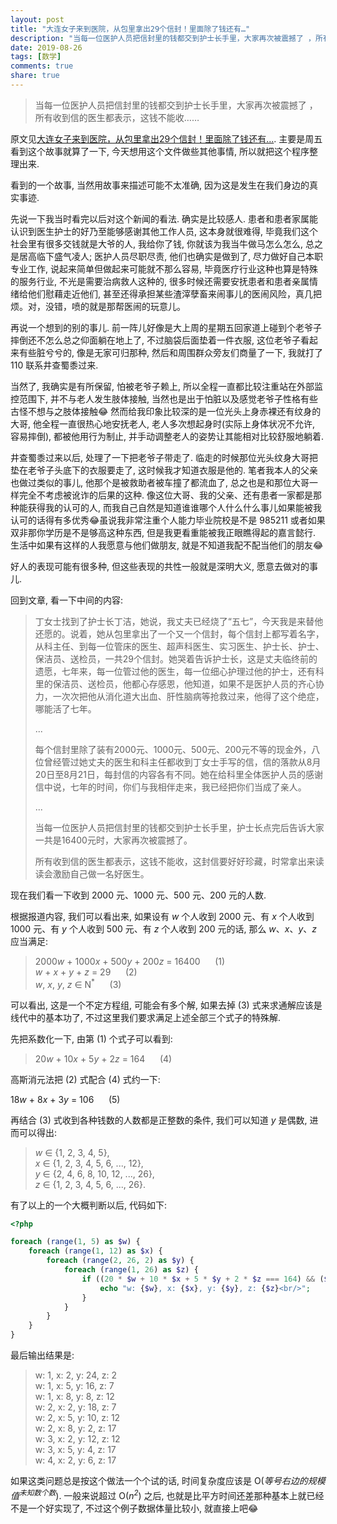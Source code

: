 ```yaml
---
layout: post
title: "大连女子来到医院，从包里拿出29个信封！里面除了钱还有…"
description: "当每一位医护人员把信封里的钱都交到护士长手里，大家再次被震撼了 ，所有收到信的医生都表示，这钱不能收……"
date: 2019-08-26
tags: [数学]
comments: true
share: true
---
```


> 当每一位医护人员把信封里的钱都交到护士长手里，大家再次被震撼了 ，所有收到信的医生都表示，这钱不能收……

原文见[大连女子来到医院，从包里拿出29个信封！里面除了钱还有…](https://mp.weixin.qq.com/s/LpR9JvFLu96NIrxqqbE2aQ). 主要是周五看到这个故事就算了一下, 今天想用这个文件做些其他事情, 所以就把这个程序整理出来.


看到的一个故事, 当然用故事来描述可能不太准确, 因为这是发生在我们身边的真实事迹. 

先说一下我当时看完以后对这个新闻的看法. 确实是比较感人. 患者和患者家属能认识到医生护士的好乃至能够感谢其他工作人员, 这本身就很难得, 毕竟我们这个社会里有很多交钱就是大爷的人, 我给你了钱, 你就该为我当牛做马怎么怎么, 总之是居高临下盛气凌人; 医护人员尽职尽责, 他们也确实是做到了, 尽力做好自己本职专业工作, 说起来简单但做起来可能就不那么容易, 毕竟医疗行业这种也算是特殊的服务行业, 不光是需要治病救人这种的, 很多时候还需要安抚患者和患者亲属情绪给他们慰藉走近他们, 甚至还得承担某些渣滓孽畜来闹事儿的医闹风险，真几把烦。对，没错，喷的就是那帮医闹的玩意儿。

再说一个想到的别的事儿. 前一阵儿好像是大上周的星期五回家道上碰到个老爷子摔倒还不怎么总之仰面躺在地上了, 不过脑袋后面垫着一件衣服, 这位老爷子看起来有些脏兮兮的, 像是无家可归那种, 然后和周围群众旁友们商量了一下, 我就打了 110 联系井查蜀黍过来.

当然了, 我确实是有所保留, 怕被老爷子赖上, 所以全程一直都比较注重站在外部监控范围下, 并不与老人发生肢体接触, 当然也是出于怕脏以及感觉老爷子性格有些古怪不想与之肢体接触😂 然而给我印象比较深的是一位光头上身赤裸还有纹身的大哥, 他全程一直很热心地安抚老人, 老人多次想起身时(实际上身体状况不允许, 容易摔倒), 都被他用行为制止, 并手动调整老人的姿势让其能相对比较舒服地躺着.

井查蜀黍过来以后, 处理了一下把老爷子带走了. 临走的时候那位光头纹身大哥把垫在老爷子头底下的衣服要走了, 这时候我才知道衣服是他的. 笔者我本人的父亲也做过类似的事儿, 他那个是被救助者被车撞了都流血了, 总之也是和那位大哥一样完全不考虑被讹诈的后果的这种. 像这位大哥、我的父亲、还有患者一家都是那种能获得我的认可的人, 而我自己自然是知道谁谁哪个人什么什么事儿如果能被我认可的话得有多优秀😂虽说我非常注重个人能力毕业院校是不是 985211 或者如果双非那你学历是不是够高这种东西, 但是我更看重能被我正眼瞧得起的嘉言懿行. 生活中如果有这样的人我愿意与他们做朋友, 就是不知道我配不配当他们的朋友😂

好人的表现可能有很多种, 但这些表现的共性一般就是深明大义, 愿意去做对的事儿.

回到文章, 看一下中间的内容:

> 丁女士找到了护士长丁洁，她说，我丈夫已经烧了“五七”，今天我是来替他还愿的。说着，她从包里拿出了一个又一个信封，每个信封上都写着名字，从科主任、到每一位管床的医生、超声科医生、实习医生、护士长、护士、保洁员、送检员，一共29个信封。她哭着告诉护士长，这是丈夫临终前的遗愿，七年来，每一位管过他的医生，每一位细心护理过他的护士，还有科里的保洁员、送检员，他都心存感恩，他知道，如果不是医护人员的齐心协力，一次次把他从消化道大出血、肝性脑病等抢救过来，他得了这个绝症，哪能活了七年。
> 
> ...
> 
> 每个信封里除了装有2000元、1000元、500元、200元不等的现金外，八位曾经管过她丈夫的医生和科主任都收到丁女士手写的信，信的落款从8月20日至8月21日，每封信的内容各有不同。她在给科里全体医护人员的感谢信中说，七年的时间，你们与我相伴走来，我已经把你们当成了亲人。
> 
> ...
> 
> 当每一位医护人员把信封里的钱都交到护士长手里，护士长点完后告诉大家一共是16400元时，大家再次被震撼了。
> 
> 所有收到信的医生都表示，这钱不能收，这封信要好好珍藏，时常拿出来读读会激励自己做一名好医生。


现在我们看一下收到 2000 元、1000 元、500 元、200 元的人数.

根据报道内容, 我们可以看出来, 如果设有 *w* 个人收到 2000 元、有 *x* 个人收到 1000 元、有 *y* 个人收到 500 元、有 *z* 个人收到 200 元的话, 那么 *w*、*x*、*y*、*z* 应当满足: 

> 2000*w* + 1000*x* + 500*y* + 200*z* = 16400&nbsp;&nbsp;&nbsp;&nbsp;&nbsp;&nbsp;(1)<br/>
> *w* + *x* + *y* + *z* = 29&nbsp;&nbsp;&nbsp;&nbsp;&nbsp;&nbsp;(2)<br/>
> *w*, *x*, *y*, *z* ∈ N<sup>*</sup>&nbsp;&nbsp;&nbsp;&nbsp;&nbsp;&nbsp;(3)


可以看出, 这是一个不定方程组, 可能会有多个解, 如果去掉 (3) 式来求通解应该是线代中的基本功了, 不过这里我们要求满足上述全部三个式子的特殊解. 

先把系数化一下, 由第 (1) 个式子可以看到: 

> 20*w* + 10*x* + 5*y* + 2*z* = 164&nbsp;&nbsp;&nbsp;&nbsp;&nbsp;&nbsp;(4)


高斯消元法把 (2) 式配合 (4) 式约一下:

18*w* + 8*x* + 3*y* = 106&nbsp;&nbsp;&nbsp;&nbsp;&nbsp;&nbsp;(5)


再结合 (3) 式收到各种钱数的人数都是正整数的条件, 我们可以知道 *y* 是偶数, 进而可以得出:

> *w* ∈ {1, 2, 3, 4, 5},<br/>
> *x* ∈ {1, 2, 3, 4, 5, 6, ..., 12},<br/>
> *y* ∈ {2, 4, 6, 8, 10, 12, ..., 26},<br/>
> *z* ∈ {1, 2, 3, 4, 5, 6, ..., 26}.

有了以上的一个大概判断以后, 代码如下:


```php
<?php

foreach (range(1, 5) as $w) {
    foreach (range(1, 12) as $x) {
        foreach (range(2, 26, 2) as $y) {
            foreach (range(1, 26) as $z) {
                if ((20 * $w + 10 * $x + 5 * $y + 2 * $z === 164) && ($w + $x + $y + $z === 29)) {
                    echo "w: {$w}, x: {$x}, y: {$y}, z: {$z}<br/>";
                }
            }
        }
    }
}

```


最后输出结果是:

> w: 1, x: 2, y: 24, z: 2<br/>
> w: 1, x: 5, y: 16, z: 7<br/>
> w: 1, x: 8, y: 8, z: 12<br/>
> w: 2, x: 2, y: 18, z: 7<br/>
> w: 2, x: 5, y: 10, z: 12<br/>
> w: 2, x: 8, y: 2, z: 17<br/>
> w: 3, x: 2, y: 12, z: 12<br/>
> w: 3, x: 5, y: 4, z: 17<br/>
> w: 4, x: 2, y: 6, z: 17<br/>


如果这类问题总是按这个做法一个个试的话, 时间复杂度应该是 O(*等号右边的规模值*<sup><em>未知数个数</em></sup>). 一般来说超过 O(*n*<sup><em>2</em></sup>) 之后, 也就是比平方时间还差那种基本上就已经不是一个好实现了, 不过这个例子数据体量比较小, 就直接上吧😂